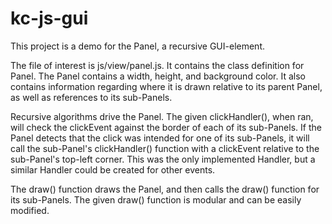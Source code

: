 # kc-js-gui
This project is a demo for the Panel, a recursive GUI-element.

The file of interest is js/view/panel.js. It contains the class definition for Panel. The Panel contains a width, height, and background color. It also contains information regarding where it is drawn relative to its parent Panel, as well as references to its sub-Panels.

Recursive algorithms drive the Panel. The given clickHandler(), when ran, will check the clickEvent against the border of each of its sub-Panels. If the Panel detects that the click was intended for one of its sub-Panels, it will call the sub-Panel's clickHandler() function with a clickEvent relative to the sub-Panel's top-left corner. This was the only implemented Handler, but a similar Handler could be created for other events.

The draw() function draws the Panel, and then calls the draw() function for its sub-Panels. The given draw() function is modular and can be easily modified.
